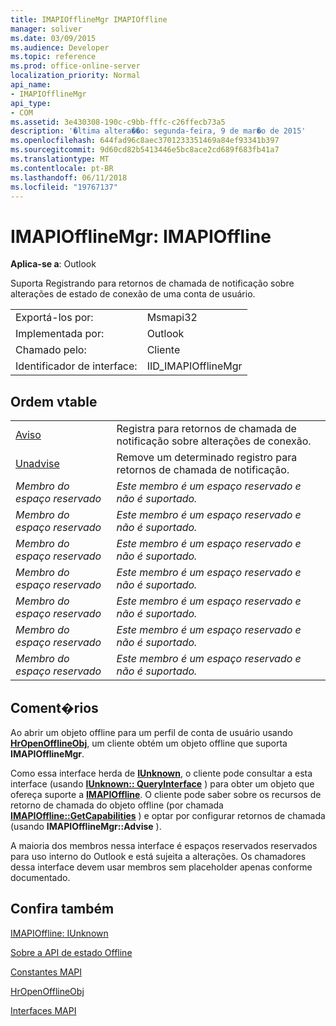 ```yaml
---
title: IMAPIOfflineMgr IMAPIOffline
manager: soliver
ms.date: 03/09/2015
ms.audience: Developer
ms.topic: reference
ms.prod: office-online-server
localization_priority: Normal
api_name:
- IMAPIOfflineMgr
api_type:
- COM
ms.assetid: 3e430308-190c-c9bb-fffc-c26ffecb73a5
description: '�ltima altera��o: segunda-feira, 9 de mar�o de 2015'
ms.openlocfilehash: 644fad96c8aec3701233351469a84ef93341b397
ms.sourcegitcommit: 9d60cd82b5413446e5bc8ace2cd689f683fb41a7
ms.translationtype: MT
ms.contentlocale: pt-BR
ms.lasthandoff: 06/11/2018
ms.locfileid: "19767137"
---
```

# <a name="imapiofflinemgr--imapioffline"></a>IMAPIOfflineMgr: IMAPIOffline

  
  
**Aplica-se a**: Outlook 
  
Suporta Registrando para retornos de chamada de notificação sobre alterações de estado de conexão de uma conta de usuário.
  
|||
|:-----|:-----|
|Exportá-los por:  <br/> |Msmapi32  <br/> |
|Implementada por:  <br/> |Outlook  <br/> |
|Chamado pelo:  <br/> |Cliente  <br/> |
|Identificador de interface:  <br/> |IID_IMAPIOfflineMgr  <br/> |
   
## <a name="vtable-order"></a>Ordem vtable

|||
|:-----|:-----|
|[Aviso](imapiofflinemgr-advise.md) <br/> |Registra para retornos de chamada de notificação sobre alterações de conexão.  <br/> |
|[Unadvise](imapiofflinemgr-unadvise.md) <br/> |Remove um determinado registro para retornos de chamada de notificação.  <br/> |
| *Membro do espaço reservado*  <br/> | *Este membro é um espaço reservado e não é suportado.*  <br/> |
| *Membro do espaço reservado*  <br/> | *Este membro é um espaço reservado e não é suportado.*  <br/> |
| *Membro do espaço reservado*  <br/> | *Este membro é um espaço reservado e não é suportado.*  <br/> |
| *Membro do espaço reservado*  <br/> | *Este membro é um espaço reservado e não é suportado.*  <br/> |
| *Membro do espaço reservado*  <br/> | *Este membro é um espaço reservado e não é suportado.*  <br/> |
| *Membro do espaço reservado*  <br/> | *Este membro é um espaço reservado e não é suportado.*  <br/> |
| *Membro do espaço reservado*  <br/> | *Este membro é um espaço reservado e não é suportado.*  <br/> |
   
## <a name="remarks"></a>Coment�rios

Ao abrir um objeto offline para um perfil de conta de usuário usando **[HrOpenOfflineObj](hropenofflineobj.md)**, um cliente obtém um objeto offline que suporta **IMAPIOfflineMgr**. 
  
Como essa interface herda de **[IUnknown](http://msdn.microsoft.com/en-us/library/ms680509%28v=VS.85%29.aspx)**, o cliente pode consultar a esta interface (usando **[IUnknown:: QueryInterface](http://msdn.microsoft.com/en-us/library/ms682521%28v=VS.85%29.aspx)** ) para obter um objeto que ofereça suporte a **[IMAPIOffline](imapiofflineiunknown.md)**. O cliente pode saber sobre os recursos de retorno de chamada do objeto offline (por chamada **[IMAPIOffline::GetCapabilities](imapioffline-getcapabilities.md)** ) e optar por configurar retornos de chamada (usando **IMAPIOfflineMgr::Advise** ). 
  
A maioria dos membros nessa interface é espaços reservados reservados para uso interno do Outlook e está sujeita a alterações. Os chamadores dessa interface devem usar membros sem placeholder apenas conforme documentado.
  
## <a name="see-also"></a>Confira também



[IMAPIOffline: IUnknown](imapiofflineiunknown.md)


[Sobre a API de estado Offline](about-the-offline-state-api.md)
  
[Constantes MAPI](mapi-constants.md)
  
[HrOpenOfflineObj](hropenofflineobj.md)
  
[Interfaces MAPI](mapi-interfaces.md)

